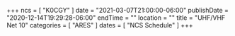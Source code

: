 +++
ncs = [ "K0CGY" ]
date = "2021-03-07T21:00:00-06:00"
publishDate = "2020-12-14T19:29:28-06:00"
endTime = ""
location = ""
title = "UHF/VHF Net 10"
categories = [ "ARES" ]
dates = [ "NCS Schedule" ]
+++
